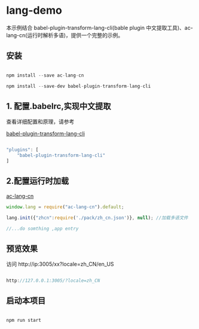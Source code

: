 # lang-demo

本示例结合 babel-plugin-transform-lang-cli(bable plugin 中文提取工具)、ac-lang-cn(运行时解析多语)，提供一个完整的示例。


## 安装

```js

npm install --save ac-lang-cn

npm install --save-dev babel-plugin-transform-lang-cli
```

## 1. 配置.babelrc,实现中文提取
查看详细配置和原理，请参考

[babel-plugin-transform-lang-cli](https://www.npmjs.com/package/babel-plugin-transform-lang-cli)

```js

"plugins": [
    "babel-plugin-transform-lang-cli"
]

```
## 2.配置运行时加载

[ac-lang-cn](https://www.npmjs.com/package/ac-lang-cn) 

```js
window.lang = require("ac-lang-cn").default;

lang.init({"zhcn":require('./pack/zh_cn.json')}, null); //加载多语文件

//...do somthing ,app entry

```

## 预览效果

访问 http://ip:3005/xx?locale=zh_CN/en_US

```js

http://127.0.0.1:3005/?locale=zh_CN

```


## 启动本项目

  ```js

  npm run start

  ```